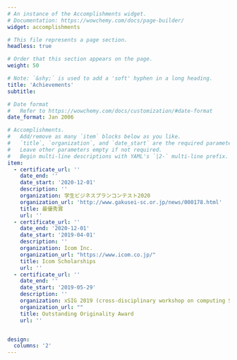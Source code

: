```yaml
---
# An instance of the Accomplishments widget.
# Documentation: https://wowchemy.com/docs/page-builder/
widget: accomplishments

# This file represents a page section.
headless: true

# Order that this section appears on the page.
weight: 50

# Note: `&shy;` is used to add a 'soft' hyphen in a long heading.
title: 'Achievements'
subtitle:

# Date format
#   Refer to https://wowchemy.com/docs/customization/#date-format
date_format: Jan 2006

# Accomplishments.
#   Add/remove as many `item` blocks below as you like.
#   `title`, `organization`, and `date_start` are the required parameters.
#   Leave other parameters empty if not required.
#   Begin multi-line descriptions with YAML's `|2-` multi-line prefix.
item:
  - certificate_url: ''
    date_end: ''
    date_start: '2020-12-01'
    description: ''
    organization: 学生ビジネスプランコンテスト2020
    organization_url: 'http://www.gakusei-sc.or.jp/news/000178.html'
    title: 最優秀賞
    url: ''
  - certificate_url: ''
    date_end: '2020-12-01'
    date_start: '2019-04-01'
    description: ''
    organization: Icom Inc.
    organization_url: "https://www.icom.co.jp/"
    title: Icom Scholarships
    url: ''
  - certificate_url: ''
    date_end: ''
    date_start: '2019-05-29'
    description: ''
    organization: xSIG 2019 (cross-disciplinary workshop on computing Systems, Infrastructures, and programminG)
    organization_url: ""
    title: Outstanding Originality Award
    url: ''


design:
  columns: '2'
---
```

